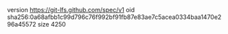 version https://git-lfs.github.com/spec/v1
oid sha256:0a68afbb1c99d796c76f992bf91fb87e83ae7c5acea0334baa1470e296a45572
size 4250
